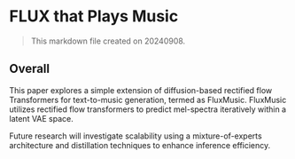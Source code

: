 # FLUX that Plays Music

> This markdown file created on 20240908.

## Overall

This paper explores a simple extension of diffusion-based rectified flow Transformers for text-to-music generation, termed as FluxMusic. FluxMusic utilizes rectified flow transformers to predict mel-spectra iteratively within a latent VAE space.

Future research will investigate scalability using a mixture-of-experts architecture and distillation techniques to enhance inference efficiency.
